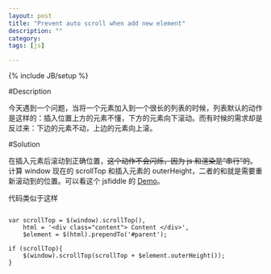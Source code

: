 ```yaml
---
layout: post
title: "Prevent auto scroll when add new element"
description: ""
category: 
tags: [js]

---
```

{% include JB/setup %}

#Description

今天遇到一个问题，当将一个元素加入到一个很长的列表的时候，列表默认的动作是这样的：插入位置上方的元素不懂，下方的元素向下滚动。而有时候的需求却是反过来：下边的元素不动，上边的元素向上滚。


#Solution

在插入元素后滚动到正确位置，~~这个动作不会闪烁，因为 js 和渲染是“串行”的~~。计算 window 现在的 scrollTop 和插入元素的 outerHeight，二者的和就是需要重新滚动到的位置。可以看这个 jsfiddle 的 [Demo](http://jsfiddle.net/Witcher42/nB74K/2/)。

代码类似于这样

<pre>
<code class="javascript">
var scrollTop = $(window).scrollTop(),
    html = '&lt;div class="content"&gt; Content &lt;/div&gt;',
    $element = $(html).prependTo('#parent');

if (scrollTop){
    $(window).scrollTop(scrollTop + $element.outerHeight());
}

</code>
</pre>